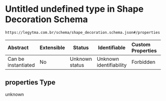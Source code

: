 # Untitled undefined type in Shape Decoration Schema

```txt
https://legytma.com.br/schema/shape_decoration.schema.json#/properties
```




| Abstract            | Extensible | Status         | Identifiable            | Custom Properties | Additional Properties | Access Restrictions | Defined In                                                                                      |
| :------------------ | ---------- | -------------- | ----------------------- | :---------------- | --------------------- | ------------------- | ----------------------------------------------------------------------------------------------- |
| Can be instantiated | No         | Unknown status | Unknown identifiability | Forbidden         | Allowed               | none                | [shape_decoration.schema.json\*](../schema/shape_decoration.schema.json) |

## properties Type

unknown
